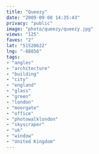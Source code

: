 ```yaml
---
title: "Queezy"
date: "2009-09-08 14:35:43"
privacy: "public"
image: "photo/queezy/queezy.jpg"
views: "125"
faves: "2"
lat: "51520622"
lng: "-88856"
tags:
- "angles"
- "architecture"
- "building"
- "city"
- "england"
- "glass"
- "green"
- "london"
- "moorgate"
- "office"
- "photowalklondon"
- "skyscraper"
- "uk"
- "window"
- "United Kingdom"
---
```

<a href="/photos/2009/09/08/queezy" rel="nofollow"></a>
